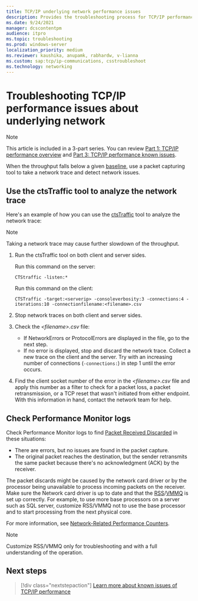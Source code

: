 ```yaml
---
title: TCP/IP underlying network performance issues
description: Provides the troubleshooting process for TCP/IP performance issues about underlying network. The ctsTraffic tool is used to analyze the network trace.
ms.date: 9/24/2021
manager: dcscontentpm
audience: itpro
ms.topic: troubleshooting
ms.prod: windows-server
localization_priority: medium
ms.reviewer: kaushika, anupamk, rabhardw, v-lianna
ms.custom: sap:tcp/ip-communications, csstroubleshoot
ms.technology: networking
---
```

# Troubleshooting TCP/IP performance issues about underlying network

> [!NOTE]
> This article is included in a 3-part series. You can review [Part 1: TCP/IP performance overview](overview-of-tcpip-performance.md) and [Part 3: TCP/IP performance known issues](tcpip-performance-known-issues.md).

When the throughput falls below a given [baseline](overview-of-tcpip-performance.md#how-to-create-a-baseline), use a packet capturing tool to take a network trace and detect network issues.

## Use the ctsTraffic tool to analyze the network trace

Here's an example of how you can use the [ctsTraffic](https://github.com/Microsoft/ctsTraffic) tool to analyze the network trace:

> [!NOTE]
> Taking a network trace may cause further slowdown of the throughput.

1. Run the ctsTraffic tool on both client and server sides.

    Run this command on the server:

    ```console
    CTStraffic -listen:*
    ```

    Run this command on the client:

    ```console
    CTSTraffic -target:<serverip> -consoleverbosity:3 -connections:4 -iterations:10 -connectionfilename:<filename>.csv
    ```

2. Stop network traces on both client and server sides.
3. Check the *\<filename>.csv* file:

    - If NetworkErrors or ProtocolErrors are displayed in the file, go to the next step.
    - If no error is displayed, stop and discard the network trace. Collect a new trace on the client and the server. Try with an increasing number of connections (`-connections:`) in step 1 until the error occurs.

4. Find the client socket number of the error in the *\<filename>.csv* file and apply this number as a filter to check for a packet loss, a packet retransmission, or a TCP reset that wasn't initiated from either endpoint. With this information in hand, contact the network team for help.

## Check Performance Monitor logs

Check Performance Monitor logs to find [Packet Received Discarded](/previous-versions/ms803962(v=msdn.10)) in these situations:

- There are errors, but no issues are found in the packet capture.
- The original packet reaches the destination, but the sender retransmits the same packet because there's no acknowledgment (ACK) by the receiver.

The packet discards might be caused by the network card driver or by the processor being unavailable to process incoming packets on the receiver. Make sure the Network card driver is up to date and that the [RSS](/previous-versions/windows/it-pro/windows-server-2012-R2-and-2012/hh997036(v=ws.11))/[VMMQ](/windows-hardware/drivers/network/overview-of-virtual-machine-multiple-queues) is set up correctly. For example, to use more base processors on a server such as SQL server, customize RSS/VMMQ not to use the base processor and to start processing from the next physical core.

For more information, see [Network-Related Performance Counters](/windows-server/networking/technologies/network-subsystem/net-sub-performance-counters).

> [!NOTE]
> Customize RSS/VMMQ only for troubleshooting and with a full understanding of the operation.

## Next steps

> [!div class="nextstepaction"]
> [Learn more about known issues of TCP/IP performance](tcpip-performance-known-issues.md)
